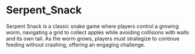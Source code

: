 # Serpent_Snack
Serpent Snack is a classic snake game where players control a growing worm, navigating a grid to collect apples while avoiding collisions with walls and its own tail. As the worm grows, players must strategize to continue feeding without crashing, offering an engaging challenge.

